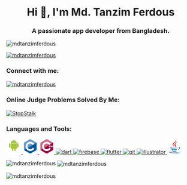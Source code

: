 <h1 align="center">Hi 👋, I'm Md. Tanzim Ferdous</h1>
<h3 align="center">A passionate app developer from Bangladesh.</h3>

<p align="left"> <img src="https://komarev.com/ghpvc/?username=mdtanzimferdous&label=Profile%20views&color=0e75b6&style=flat" alt="mdtanzimferdous" /> </p>

<p align="left"> <a href="https://github.com/ryo-ma/github-profile-trophy"><img src="https://github-profile-trophy.vercel.app/?username=mdtanzimferdous" alt="mdtanzimferdous" /></a> </p>

<!-- - 🔭 I’m currently working on [MeetDoctor](https://github.com/MdTanzimFerdous/Meet-Doctor-Project)-->

<h3 align="left">Connect with me:</h3>
<p align="left">
<a href="https://fb.com/mdtanzimferdous" target="blank"><img align="center" src="https://raw.githubusercontent.com/rahuldkjain/github-profile-readme-generator/master/src/images/icons/Social/facebook.svg" alt="mdtanzimferdous" height="30" width="40" /></a>

<!--<a href="https://codeforces.com/profile/mdtanzimferdous" target="blank"><img align="center" src="https://cdn.jsdelivr.net/npm/simple-icons@3.0.1/icons/codeforces.svg" alt="mdtanzimferdous" height="30" width="40" /></a> -->
<h3 align="left">Online Judge Problems Solved By Me:</h3>
<a href="https://www.stopstalk.com/user/profile/Lu_MdTanzim" target="blank"><img align="center" src="https://avatars.githubusercontent.com/u/14951079?s=280&v=4" alt="StopStalk" height="30" width="40" /></a>
</p>

<h3 align="left">Languages and Tools:</h3>
<p align="left"> <a href="https://developer.android.com" target="_blank"> <img src="https://raw.githubusercontent.com/devicons/devicon/master/icons/android/android-original-wordmark.svg" alt="android" width="40" height="40"/> </a> <a href="https://www.cprogramming.com/" target="_blank"> <img src="https://raw.githubusercontent.com/devicons/devicon/master/icons/c/c-original.svg" alt="c" width="40" height="40"/> </a> <a href="https://www.w3schools.com/cpp/" target="_blank"> <img src="https://raw.githubusercontent.com/devicons/devicon/master/icons/cplusplus/cplusplus-original.svg" alt="cplusplus" width="40" height="40"/> </a> <a href="https://dart.dev" target="_blank"> <img src="https://www.vectorlogo.zone/logos/dartlang/dartlang-icon.svg" alt="dart" width="40" height="40"/> </a> <a href="https://firebase.google.com/" target="_blank"> <img src="https://www.vectorlogo.zone/logos/firebase/firebase-icon.svg" alt="firebase" width="40" height="40"/> </a> <a href="https://flutter.dev" target="_blank"> <img src="https://www.vectorlogo.zone/logos/flutterio/flutterio-icon.svg" alt="flutter" width="40" height="40"/> </a> <a href="https://git-scm.com/" target="_blank"> <img src="https://www.vectorlogo.zone/logos/git-scm/git-scm-icon.svg" alt="git" width="40" height="40"/> </a> <a href="https://www.adobe.com/in/products/illustrator.html" target="_blank"> <img src="https://www.vectorlogo.zone/logos/adobe_illustrator/adobe_illustrator-icon.svg" alt="illustrator" width="40" height="40"/> </a> <a href="https://www.java.com" target="_blank"> <img src="https://raw.githubusercontent.com/devicons/devicon/master/icons/java/java-original.svg" alt="java" width="40" height="40"/> </a> </p>

<p><img align="left" src="https://github-readme-stats.vercel.app/api/top-langs?username=mdtanzimferdous&show_icons=true&locale=en&layout=compact" alt="mdtanzimferdous" /></p>

<p>&nbsp;<img align="center" src="https://github-readme-stats.vercel.app/api?username=mdtanzimferdous&show_icons=true&locale=en" alt="mdtanzimferdous" /></p>

<p><img align="center" src="https://github-readme-streak-stats.herokuapp.com/?user=mdtanzimferdous&" alt="mdtanzimferdous" /></p>
